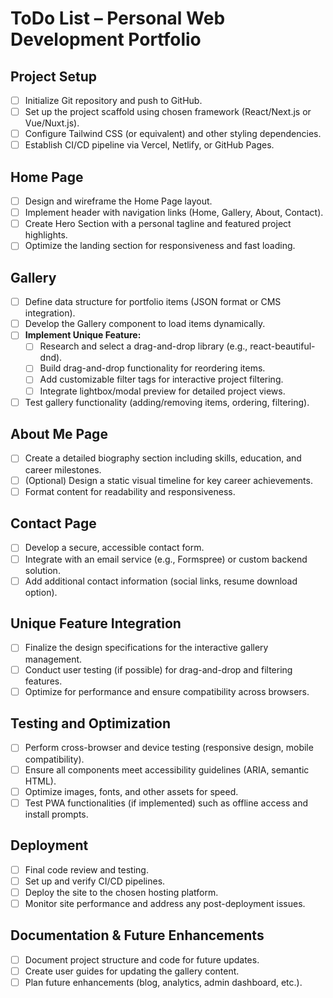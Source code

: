 # ToDo List – Personal Web Development Portfolio

## Project Setup
- [ ] Initialize Git repository and push to GitHub.
- [ ] Set up the project scaffold using chosen framework (React/Next.js or Vue/Nuxt.js).
- [ ] Configure Tailwind CSS (or equivalent) and other styling dependencies.
- [ ] Establish CI/CD pipeline via Vercel, Netlify, or GitHub Pages.

## Home Page
- [ ] Design and wireframe the Home Page layout.
- [ ] Implement header with navigation links (Home, Gallery, About, Contact).
- [ ] Create Hero Section with a personal tagline and featured project highlights.
- [ ] Optimize the landing section for responsiveness and fast loading.

## Gallery
- [ ] Define data structure for portfolio items (JSON format or CMS integration).
- [ ] Develop the Gallery component to load items dynamically.
- [ ] **Implement Unique Feature:**  
  - [ ] Research and select a drag-and-drop library (e.g., react-beautiful-dnd).
  - [ ] Build drag-and-drop functionality for reordering items.
  - [ ] Add customizable filter tags for interactive project filtering.
  - [ ] Integrate lightbox/modal preview for detailed project views.
- [ ] Test gallery functionality (adding/removing items, ordering, filtering).

## About Me Page
- [ ] Create a detailed biography section including skills, education, and career milestones.
- [ ] (Optional) Design a static visual timeline for key career achievements.
- [ ] Format content for readability and responsiveness.

## Contact Page
- [ ] Develop a secure, accessible contact form.
- [ ] Integrate with an email service (e.g., Formspree) or custom backend solution.
- [ ] Add additional contact information (social links, resume download option).

## Unique Feature Integration
- [ ] Finalize the design specifications for the interactive gallery management.
- [ ] Conduct user testing (if possible) for drag-and-drop and filtering features.
- [ ] Optimize for performance and ensure compatibility across browsers.

## Testing and Optimization
- [ ] Perform cross-browser and device testing (responsive design, mobile compatibility).
- [ ] Ensure all components meet accessibility guidelines (ARIA, semantic HTML).
- [ ] Optimize images, fonts, and other assets for speed.
- [ ] Test PWA functionalities (if implemented) such as offline access and install prompts.

## Deployment
- [ ] Final code review and testing.
- [ ] Set up and verify CI/CD pipelines.
- [ ] Deploy the site to the chosen hosting platform.
- [ ] Monitor site performance and address any post-deployment issues.

## Documentation & Future Enhancements
- [ ] Document project structure and code for future updates.
- [ ] Create user guides for updating the gallery content.
- [ ] Plan future enhancements (blog, analytics, admin dashboard, etc.).
